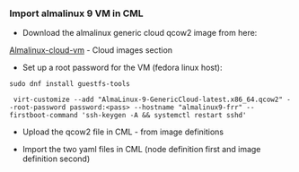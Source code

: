 ### Import almalinux 9 VM in CML

- Download the almalinux generic cloud qcow2 image from here:

[Almalinux-cloud-vm](https://almalinux.org/get-almalinux/) - Cloud images section

- Set up a root password for the VM (fedora linux host):

```
sudo dnf install guestfs-tools

 virt-customize --add "AlmaLinux-9-GenericCloud-latest.x86_64.qcow2" --root-password password:<pass> --hostname "almalinux9-frr" --firstboot-command 'ssh-keygen -A && systemctl restart sshd'
```

- Upload the qcow2 file in CML - from image definitions

- Import the two yaml files in CML (node definition first and image definition second)
